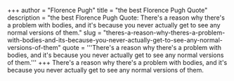 +++
author = "Florence Pugh"
title = "the best Florence Pugh Quote"
description = "the best Florence Pugh Quote: There's a reason why there's a problem with bodies, and it's because you never actually get to see any normal versions of them."
slug = "theres-a-reason-why-theres-a-problem-with-bodies-and-its-because-you-never-actually-get-to-see-any-normal-versions-of-them"
quote = '''There's a reason why there's a problem with bodies, and it's because you never actually get to see any normal versions of them.'''
+++
There's a reason why there's a problem with bodies, and it's because you never actually get to see any normal versions of them.
